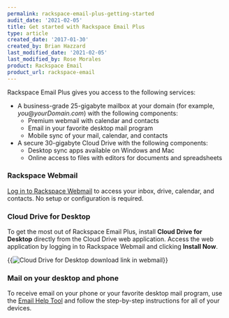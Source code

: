 ```yaml
---
permalink: rackspace-email-plus-getting-started
audit_date: '2021-02-05'
title: Get started with Rackspace Email Plus
type: article
created_date: '2017-01-30'
created_by: Brian Hazzard
last_modified_date: '2021-02-05'
last_modified_by: Rose Morales
product: Rackspace Email
product_url: rackspace-email
---
```


Rackspace Email Plus gives you access to the following services:

- A business-grade 25-gigabyte mailbox at your domain (for example,
  *you*@*yourDomain.com*) with the following components:
  - Premium webmail with calendar and contacts
  - Email in your favorite desktop mail program
  - Mobile sync of your mail, calendar, and contacts
- A secure 30-gigabyte Cloud Drive with the following components:
  - Desktop sync apps available on Windows and Mac
  - Online access to files with editors for documents and spreadsheets

### Rackspace Webmail

[Log in to Rackspace Webmail](https://apps.rackspace.com/) to access your inbox,
drive, calendar, and contacts. No setup or configuration is required.

### Cloud Drive for Desktop

To get the most out of Rackspace Email Plus, install **Cloud Drive for Desktop**
directly from the Cloud Drive web application. Access the web application by
logging in to Rackspace Webmail and clicking **Install Now**.

{{<image alt="Cloud Drive for Desktop download link in webmail" src="screenshot_02.png" title="Cloud Drive for Desktop download link in webmail">}}

### Mail on your desktop and phone

To receive email on your phone or your favorite desktop mail program, use the
[Email Help Tool](https://emailhelp.rackspace.com/) and follow the step-by-step
instructions for all of your devices.
